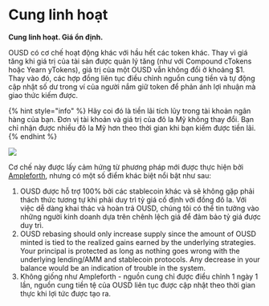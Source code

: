 # Cung linh hoạt

**Cung linh hoạt. Giá ổn định.**

OUSD có cơ chế hoạt động khác với hầu hết các token khác. Thay vì giá tăng khi giá trị của tài sản được quản lý tăng (như với Compound cTokens hoặc Yearn yTokens), giá trị của một OUSD vẫn không đổi ở khoảng $1. Thay vào đó, các hợp đồng liên tục điều chỉnh nguồn cung tiền và tự động cập nhật số dư trong ví của người nắm giữ token để phản ánh lợi nhuận mà giao thức kiếm được.

{% hint style="info" %}
Hãy coi đó là tiền lãi tích lũy trong tài khoản ngân hàng của bạn. Đơn vị tài khoản và giá trị của đô la Mỹ không thay đổi. Bạn chỉ nhận được nhiều đô la Mỹ hơn theo thời gian khi bạn kiếm được tiền lãi.
{% endhint %}

![](../.gitbook/assets/ousd_docs_graphics_4.png)

Cơ chế này được lấy cảm hứng từ phương pháp mới được thực hiện bởi [Ampleforth](https://www.ampleforth.org/), nhưng có một số điểm khác biệt nổi bật như sau:

1. OUSD được hỗ trợ 100% bởi các stablecoin khác và sẽ không gặp phải thách thức tương tự khi phải duy trì tỷ giá cố định với đồng đô la. Với việc dễ dàng khai thác và hoàn trả OUSD, chúng tôi có thể tin tưởng vào những người kinh doanh dựa trên chênh lệch giá để đảm bảo tỷ giá được duy trì.
2. OUSD rebasing should only increase supply since the amount of OUSD minted is tied to the realized gains earned by the underlying strategies. Your principal is protected as long as nothing goes wrong with the underlying lending/AMM and stablecoin protocols. Any decrease in your balance would be an indication of trouble in the system.
3. Không giống như Ampleforth - nguồn cung chỉ được điểu chỉnh 1 ngày 1 lần, nguồn cung tiền tệ của OUSD liên tục được cập nhật theo thời gian thực khi lợi tức được tạo ra.

